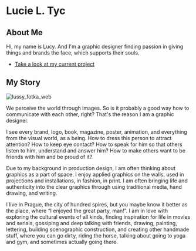 # Lucie L. Tyc

## About Me

Hi, my name is Lucy. And I'm a graphic designer finding passion in giving things and brands the face, which supports their souls.

- [Take a look at my current project](case-study.md) <!-- A link to your case study -->

## My Story

![lussy_fotka_web](https://user-images.githubusercontent.com/79570985/149385310-b2849eae-1e2b-4506-bff7-56736bceabac.jpg)

We perceive the world through images. So is it probably a good way how to communicate with each other, right? That's the reason I am a graphic designer.

I see every brand, logo, book, magazine, poster, animation, and everything from the visual world, as a being. How to dress this person to attract attention? How to keep eye contact? How to speak for him so that others listen to him, understand and answer him? How to make others want to be friends with him and be proud of it?

Due to my background in production design, I am often thinking about graphics as a part of space. I enjoy applied graphics on the walls, used in projections and installations, in fashion, in print. I am often bringing life and authenticity into the clear graphics through using traditional media, hand drawing, and writing. 

I live in Prague, the city of hundred spires, but you maybe know it better as the place, where “I enjoyed the great party, man!”.  I am in love with exploring the cultural events of all kinds, finding inspiration for life in movies and serials, gossiping and deep talking with friends, drawing, painting, lettering, building scenographic construction, and creating other handmade stuff, where you can go dirty, riding the horse, talking about going to yoga and gym, and sometimes actually going there.



